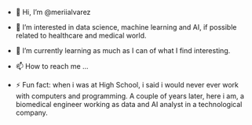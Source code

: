 - 👋 Hi, I’m @meriialvarez
- 👀 I’m interested in data science, machine learning and AI, if possible related to healthcare and medical world.
- 🌱 I’m currently learning as much as I can of what I find interesting.

- 📫 How to reach me ...
  
- ⚡ Fun fact: when i was at High School, i said i would never ever work with computers and programming. A couple of years later, here i am, a biomedical engineer working as
data and AI analyst in a technological company.

<!---
meriialvarez/meriialvarez is a ✨ special ✨ repository because its `README.md` (this file) appears on your GitHub profile.
You can click the Preview link to take a look at your changes.
--->
